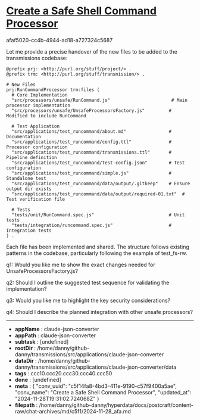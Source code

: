 # [Create a Safe Shell Command Processor](https://claude.ai/chat/c5f14fa8-4bd3-411e-9190-c57f9400a5ae)

afaf5020-cc4b-4944-ad18-a727324c5687

 Let me provide a precise handover of the new files to be added to the transmissions codebase:

```ttl
@prefix prj: <http://purl.org/stuff/project/> .
@prefix trm: <http://purl.org/stuff/transmission/> .

# New Files
prj:RunCommandProcessor trm:files (
  # Core Implementation
  "src/processors/unsafe/RunCommand.js"                       # Main processor implementation
  "src/processors/unsafe/UnsafeProcessorsFactory.js"         # Modified to include RunCommand

  # Test Application 
  "src/applications/test_runcommand/about.md"                # Documentation
  "src/applications/test_runcommand/config.ttl"              # Processor configuration
  "src/applications/test_runcommand/transmissions.ttl"       # Pipeline definition
  "src/applications/test_runcommand/test-config.json"        # Test configuration
  "src/applications/test_runcommand/simple.js"               # Standalone test
  "src/applications/test_runcommand/data/output/.gitkeep"    # Ensure output dir exists
  "src/applications/test_runcommand/data/output/required-01.txt"  # Test verification file

  # Tests
  "tests/unit/RunCommand.spec.js"                            # Unit tests
  "tests/integration/runcommand.spec.js"                     # Integration tests
) .
```

Each file has been implemented and shared. The structure follows existing patterns in the codebase, particularly following the example of test_fs-rw.

q1: Would you like me to show the exact changes needed for UnsafeProcessorsFactory.js?

q2: Should I outline the suggested test sequence for validating the implementation?

q3: Would you like me to highlight the key security considerations?

q4: Should I describe the planned integration with other unsafe processors?

---

* **appName** : claude-json-converter
* **appPath** : claude-json-converter
* **subtask** : [undefined]
* **rootDir** : /home/danny/github-danny/transmissions/src/applications/claude-json-converter
* **dataDir** : /home/danny/github-danny/transmissions/src/applications/claude-json-converter/data
* **tags** : ccc10.ccc20.ccc30.ccc40.ccc50
* **done** : [undefined]
* **meta** : {
  "conv_uuid": "c5f14fa8-4bd3-411e-9190-c57f9400a5ae",
  "conv_name": "Create a Safe Shell Command Processor",
  "updated_at": "2024-11-28T19:31:02.724068Z"
}
* **filepath** : /home/danny/github-danny/hyperdata/docs/postcraft/content-raw/chat-archives/md/c5f1/2024-11-28_afa.md